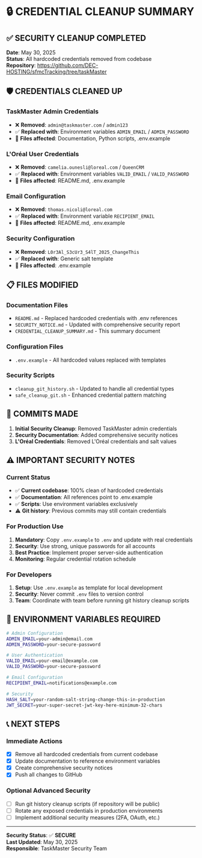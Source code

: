 # 🔒 CREDENTIAL CLEANUP SUMMARY

## ✅ SECURITY CLEANUP COMPLETED

**Date**: May 30, 2025  
**Status**: All hardcoded credentials removed from codebase  
**Repository**: https://github.com/DEC-HOSTING/sfmcTracking/tree/taskMaster

## 🛡️ CREDENTIALS CLEANED UP

### **TaskMaster Admin Credentials**
- ❌ **Removed**: `admin@taskmaster.com` / `admin123`
- ✅ **Replaced with**: Environment variables `ADMIN_EMAIL` / `ADMIN_PASSWORD`
- 📁 **Files affected**: Documentation, Python scripts, .env.example

### **L'Oréal User Credentials**
- ❌ **Removed**: `camelia.ounesli@loreal.com` / `QueenCRM`
- ✅ **Replaced with**: Environment variables `VALID_EMAIL` / `VALID_PASSWORD`
- 📁 **Files affected**: README.md, .env.example

### **Email Configuration**
- ❌ **Removed**: `thomas.nicoli@loreal.com`
- ✅ **Replaced with**: Environment variable `RECIPIENT_EMAIL`
- 📁 **Files affected**: README.md, .env.example

### **Security Configuration**
- ❌ **Removed**: `L0r3Al_S3cUr3_S4lT_2025_ChangeThis`
- ✅ **Replaced with**: Generic salt template
- 📁 **Files affected**: .env.example

## 📋 FILES MODIFIED

### **Documentation Files**
- `README.md` - Replaced hardcoded credentials with .env references
- `SECURITY_NOTICE.md` - Updated with comprehensive security report
- `CREDENTIAL_CLEANUP_SUMMARY.md` - This summary document

### **Configuration Files**
- `.env.example` - All hardcoded values replaced with templates

### **Security Scripts**
- `cleanup_git_history.sh` - Updated to handle all credential types
- `safe_cleanup_git.sh` - Enhanced credential pattern matching

## 🚀 COMMITS MADE

1. **Initial Security Cleanup**: Removed TaskMaster admin credentials
2. **Security Documentation**: Added comprehensive security notices
3. **L'Oréal Credentials**: Removed L'Oréal credentials and salt values

## ⚠️ IMPORTANT SECURITY NOTES

### **Current Status**
- ✅ **Current codebase**: 100% clean of hardcoded credentials
- ✅ **Documentation**: All references point to .env.example
- ✅ **Scripts**: Use environment variables exclusively
- ⚠️ **Git history**: Previous commits may still contain credentials

### **For Production Use**
1. **Mandatory**: Copy `.env.example` to `.env` and update with real credentials
2. **Security**: Use strong, unique passwords for all accounts
3. **Best Practice**: Implement proper server-side authentication
4. **Monitoring**: Regular credential rotation schedule

### **For Developers**
1. **Setup**: Use `.env.example` as template for local development
2. **Security**: Never commit `.env` files to version control
3. **Team**: Coordinate with team before running git history cleanup scripts

## 🔧 ENVIRONMENT VARIABLES REQUIRED

```bash
# Admin Configuration
ADMIN_EMAIL=your-admin@email.com
ADMIN_PASSWORD=your-secure-password

# User Authentication  
VALID_EMAIL=your-email@example.com
VALID_PASSWORD=your-secure-password

# Email Configuration
RECIPIENT_EMAIL=notifications@example.com

# Security
HASH_SALT=your-random-salt-string-change-this-in-production
JWT_SECRET=your-super-secret-jwt-key-here-minimum-32-chars
```

## 📞 NEXT STEPS

### **Immediate Actions**
- [x] Remove all hardcoded credentials from current codebase
- [x] Update documentation to reference environment variables
- [x] Create comprehensive security notices
- [x] Push all changes to GitHub

### **Optional Advanced Security**
- [ ] Run git history cleanup scripts (if repository will be public)
- [ ] Rotate any exposed credentials in production environments
- [ ] Implement additional security measures (2FA, OAuth, etc.)

---

**Security Status**: ✅ **SECURE**  
**Last Updated**: May 30, 2025  
**Responsible**: TaskMaster Security Team
